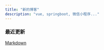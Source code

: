 ```yaml
---
title: "新的博客"
description: "vue, springboot, 微信小程序..."
---
```


### 最近更新
[Markdown](/%E8%AF%AD%E8%A8%80%E7%B1%BB/Markdown/)